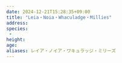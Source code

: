 ```yaml
---
date: 2024-12-21T15:28:35+09:00
title: "Leia・Noia・Whaculadge・Millies"
address: 
species:
 - 
height: 
age: 
aliases: レイア・ノイア・ワキュラッジ・ミリーズ
---
```


